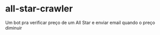 # all-star-crawler
Um bot pra verificar preço de um All Star e enviar email quando o preço diminuir
